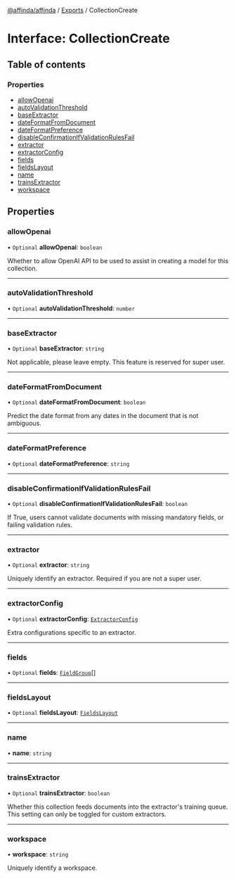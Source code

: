 [@affinda/affinda](../README.md) / [Exports](../modules.md) / CollectionCreate

# Interface: CollectionCreate

## Table of contents

### Properties

- [allowOpenai](CollectionCreate.md#allowopenai)
- [autoValidationThreshold](CollectionCreate.md#autovalidationthreshold)
- [baseExtractor](CollectionCreate.md#baseextractor)
- [dateFormatFromDocument](CollectionCreate.md#dateformatfromdocument)
- [dateFormatPreference](CollectionCreate.md#dateformatpreference)
- [disableConfirmationIfValidationRulesFail](CollectionCreate.md#disableconfirmationifvalidationrulesfail)
- [extractor](CollectionCreate.md#extractor)
- [extractorConfig](CollectionCreate.md#extractorconfig)
- [fields](CollectionCreate.md#fields)
- [fieldsLayout](CollectionCreate.md#fieldslayout)
- [name](CollectionCreate.md#name)
- [trainsExtractor](CollectionCreate.md#trainsextractor)
- [workspace](CollectionCreate.md#workspace)

## Properties

### allowOpenai

• `Optional` **allowOpenai**: `boolean`

Whether to allow OpenAI API to be used to assist in creating a model for this collection.

___

### autoValidationThreshold

• `Optional` **autoValidationThreshold**: `number`

___

### baseExtractor

• `Optional` **baseExtractor**: `string`

Not applicable, please leave empty. This feature is reserved for super user.

___

### dateFormatFromDocument

• `Optional` **dateFormatFromDocument**: `boolean`

Predict the date format from any dates in the document that is not ambiguous.

___

### dateFormatPreference

• `Optional` **dateFormatPreference**: `string`

___

### disableConfirmationIfValidationRulesFail

• `Optional` **disableConfirmationIfValidationRulesFail**: `boolean`

If True, users cannot validate documents with missing mandatory fields, or failing validation rules.

___

### extractor

• `Optional` **extractor**: `string`

Uniquely identify an extractor. Required if you are not a super user.

___

### extractorConfig

• `Optional` **extractorConfig**: [`ExtractorConfig`](ExtractorConfig.md)

Extra configurations specific to an extractor.

___

### fields

• `Optional` **fields**: [`FieldGroup`](FieldGroup.md)[]

___

### fieldsLayout

• `Optional` **fieldsLayout**: [`FieldsLayout`](FieldsLayout.md)

___

### name

• **name**: `string`

___

### trainsExtractor

• `Optional` **trainsExtractor**: `boolean`

Whether this collection feeds documents into the extractor's training queue. This setting can only be toggled for custom extractors.

___

### workspace

• **workspace**: `string`

Uniquely identify a workspace.
